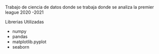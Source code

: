 
Trabajo de ciencia de datos donde se trabaja donde se analiza la premier league 2020 -2021

Librerias Utilizadas
 - numpy 
 - pandas 
 - matplotlib.pyplot
 - seaborn
